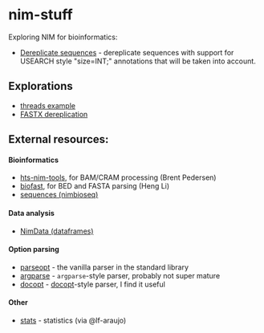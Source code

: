 # nim-stuff

Exploring NIM for bioinformatics:
 * [Dereplicate sequences](https://github.com/telatin/nim-stuff/tree/master/derep#readme) - dereplicate sequences with support for USEARCH style "size=INT;" annotations that will be taken into account.

## Explorations
 * [threads example](https://github.com/telatin/nim-stuff/tree/master/threads#readme)
 * [FASTX dereplication](https://github.com/telatin/nim-stuff/tree/master/derep#readme)
 
## External resources:

#### Bioinformatics
 * [hts-nim-tools](https://github.com/brentp/hts-nim-tools), for BAM/CRAM processing (Brent Pedersen)
 * [biofast](https://github.com/lh3/biofast/), for BED and FASTA parsing (Heng Li) 
 * [sequences (nimbioseq)](https://github.com/jhbadger/nimbioseq)

#### Data analysis
 * [NimData (dataframes)](https://github.com/bluenote10/NimData)
 
#### Option parsing
 * [parseopt](https://nim-lang.org/docs/parseopt.html) - the vanilla parser in the standard library
 * [argparse](https://www.iffycan.com/nim-argparse/argparse.html) - `argparse`-style parser, probably not super mature
 * [docopt](https://github.com/docopt/docopt.nim#readme) - [docopt](https://www.docopt.org)-style parser, I find it useful

#### Other
 * [stats](https://github.com/treeform/statistics) - statistics (via @lf-araujo)
